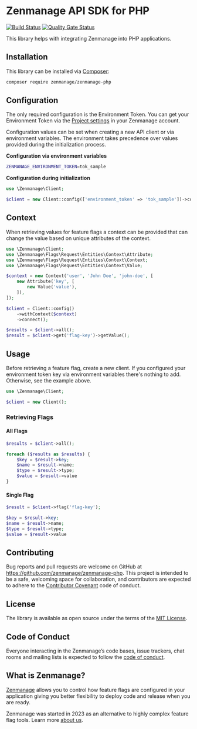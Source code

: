 # Zenmanage API SDK for PHP 

[![Build Status](https://github.com/zenmanage/zenmanage-php/actions/workflows/tests.yml/badge.svg)](https://github.com/zenmanage/zenmanage-php) [![Quality Gate Status](https://sonarcloud.io/api/project_badges/measure?project=zenmanage_zenmanage-php&metric=alert_status)](https://sonarcloud.io/summary/new_code?id=zenmanage_zenmanage-php)

This library helps with integrating Zenmanage into PHP applications.

## Installation

This library can be installed via [Composer](https://getcomposer.org):

```bash
composer require zenmanage/zenmanage-php
```

## Configuration

The only required configuration is the Environment Token. You can get your Environment Token via the [Project settings](https://app.zenmanage.com/admin/projects) in your Zenmanage account.

Configuration values can be set when creating a new API client or via environment variables. The environment takes precedence over values provided during the initialization process.

**Configuration via environment variables**

```bash
ZENMANAGE_ENVIRONMENT_TOKEN=tok_sample
```

**Configuration during initialization**

```php
use \Zenmanage\Client;

$client = new Client::config(['environment_token' => 'tok_sample'])->connect();
```

## Context

When retrieving values for feature flags a context can be provided that can change the value based on unique attributes of the context.

```php
use \Zenmanage\Client;
use \Zenmanage\Flags\Request\Entities\Context\Attribute;
use \Zenmanage\Flags\Request\Entities\Context\Context;
use \Zenmanage\Flags\Request\Entities\Context\Value;

$context = new Context('user', 'John Doe', 'john-doe', [
    new Attribute('key', [
        new Value('value'),
    ]),
]);

$client = Client::config()
    ->withContext($context)
    ->connect();

$results = $client->all();
$result = $client->get('flag-key')->getValue();

```

## Usage

Before retrieving a feature flag, create a new client. If you configured your environment token key via environment variables there's nothing to add. Otherwise, see the example above.

```php
use \Zenmanage\Client;

$client = new Client();
```

### Retrieving Flags

#### All Flags

```php
$results = $client->all();

foreach ($results as $results) {
    $key = $result->key;
    $name = $result->name;
    $type = $result->type;
    $value = $result->value
}
```

#### Single Flag

```php
$result = $client->flag('flag-key');

$key = $result->key;
$name = $result->name;
$type = $result->type;
$value = $result->value
```

## Contributing

Bug reports and pull requests are welcome on GitHub at https://github.com/zenmanage/zenmanage-php. This project is intended to be a safe, welcoming space for collaboration, and contributors are expected to adhere to the [Contributor Covenant](http://contributor-covenant.org) code of conduct.

## License

The library is available as open source under the terms of the [MIT License](http://opensource.org/licenses/MIT).

## Code of Conduct

Everyone interacting in the Zenmanage’s code bases, issue trackers, chat rooms and mailing lists is expected to follow the [code of conduct](https://github.com/zenmanage/zenmanage-php/blob/master/CODE_OF_CONDUCT.md).

## What is Zenmanage?

[Zenmanage](https://zenmanage.com/) allows you to control how feature flags are configured in your application giving you better flexibility to deploy code and release when you are ready.

Zenmanage was started in 2023 as an alternative to highly complex feature flag tools. Learn more [about us](https://zenmanage.com/).
